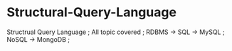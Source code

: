 # Structural-Query-Language
Structrual Query Language ;
All topic covered ;
RDBMS -> SQL -> MySQL ;
NoSQL -> MongoDB ;
